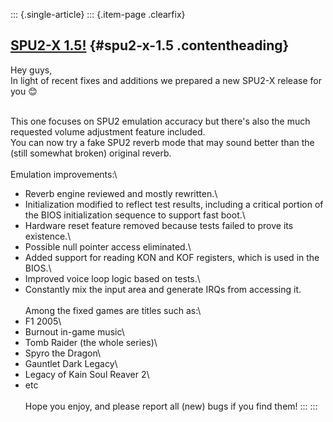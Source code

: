 ::: {.single-article}
::: {.item-page .clearfix}
## [SPU2-X 1.5!](/82-spu2-x-1-5.html) {#spu2-x-1.5 .contentheading}

Hey guys,\
In light of recent fixes and additions we prepared a new SPU2-X release
for you
😊

\
This one focuses on SPU2 emulation accuracy but there\'s also the much
requested volume adjustment feature included.\
You can now try a fake SPU2 reverb mode that may sound better than the
(still somewhat broken) original reverb.\
\
Emulation improvements:\
- Reverb engine reviewed and mostly rewritten.\
- Initialization modified to reflect test results, including a critical
portion of the BIOS initialization sequence to support fast boot.\
- Hardware reset feature removed because tests failed to prove its
existence.\
- Possible null pointer access eliminated.\
- Added support for reading KON and KOF registers, which is used in the
BIOS.\
- Improved voice loop logic based on tests.\
- Constantly mix the input area and generate IRQs from accessing it.\
\
Among the fixed games are titles such as:\
- F1 2005\
- Burnout in-game music\
- Tomb Raider (the whole series)\
- Spyro the Dragon\
- Gauntlet Dark Legacy\
- Legacy of Kain Soul Reaver 2\
- etc\
\
Hope you enjoy, and please report all (new) bugs if you find them!
:::
:::
